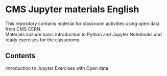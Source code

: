# CMS Jupyter materials English
This repository contains material for classroom activities using open data from CMS CERN. <br>
Materials include basic introduction to Python and Jupyter Notebooks and ready exercises for the classrooms.

## Contents
Introduction to Jupyter
Exercises with Open data

